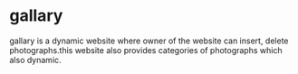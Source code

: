 # gallary
gallary is a dynamic website where owner of the website can insert, delete photographs.this website also provides categories of photographs which also dynamic.
